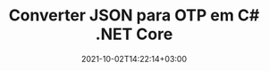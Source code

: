---
############################# Static ############################
layout: "autogen-gist"
date: 2021-10-02T14:22:14+03:00
draft: false
path: "pt/total/net/conversion/json-to-otp/"
other_out_formats: "PDF Word Excel Image DOC DOCM DOCX DOT DOTM DOTX RTF TXT RTF HTML HTM MHT MHTML XLS XLSX XLSM XLSB XLT XLTX XLTM TSV CSV XLAM FODS DIF SXC PPT PPTX PPTM PPS PPSX PPSM POT POTX POTM ODT OTT OTP ODP ODS PSD PSB SVG SVGZ XPS TEX BMP PNG GIF JPEG JPG TIFF WEBP JP2 ICO DCM WMF EMZ WMZ TGA MD EPUB FODP DICOM"
ad_headline: "Converter JSON para OTP | .NET"
ad_description: "A solução mais precisa de conversão de documentos JSON para OTP para seus aplicativos .NET."

############################# Head ############################
head_title: "A solução mais precisa de conversão de documentos JSON para OTP para seus aplicativos .NET."
head_description: "C# .NET JSON para API de conversão OTP. Converta JSON para PDF, Word, Excel, PowerPoint, imagens e mais de 100 outros formatos de arquivo em aplicativos .NET (C#, VB.NET, ASP.NET e .NET Core)."

############################# Header ############################
title: "Converter JSON para OTP em C# .NET Core"
description: "API de conversão de documentos e imagens C# .NET para converter JSON para OTP em aplicativos C# .NET. Trabalhe com recursos avançados de conversão de documentos para personalizar a aparência do documento convertido. Converta facilmente todos os formatos de arquivo da Web populares de e para documentos do Word, planilhas do Excel, apresentações do PowerPoint, PDF, Photoshop, eBook e imagens. Converta programaticamente o documento completo ou escolha algumas páginas específicas do arquivo de documento de origem com base nos números de página ou intervalos de página seletivos e converta facilmente para uma ampla variedade de formatos de documento suportados."

############################# SubMenu ############################
submenu:
    enable: false

############################# Content ############################
content:
    enable: true
    block:
    - title_left: "Converter JSON para OTP em C# .NET"
      content_left: |
          Siga estes passos simples para conversão de JSON para OTP em .NET. Visualize o documento OTP convertido como está ou renderize e exiba como HTML, PDF ou uma imagem sem usar nenhum software externo.

          -   Crie um objeto **Converter** para converter um documento JSON
          -   Defina as opções de conversão para o formato OTP
          -   Chame o método **Convert** da instância de classe **Converter** para conversão em OTP
          -   Definir opções para o visualizador **PDF** (PdfViewOptions), **JPG** (JpgViewOptions), **PNG** (PngViewOptions) ou **HTML** (HtmlViewOptions)
          -   Crie um objeto **Viewer** para visualizar o OTP convertido como HTML, PDF ou imagem
          
      title_right: "Instruções de download e instalação"
      content_right: |
          Você precisa dos namespaces `GroupDocs.Conversion` e `GroupDocs.Viewer` para converter formatos de arquivo de palavras em uma ampla variedade de imagens e tipos de documentos, como PDF, Microsoft Office (Word, Excel, PowerPoint, Project, Outlook), OpenDocument, HTML e diagramas CAD. Explore outras [APIs .NET para documentos do Office](https://products.conholdate.com/total/net/) oferecidas pela Conholdate.Total.
          
          Obtenha os respectivos arquivos de montagem do [Transferências](https://downloads.conholdate.com/total/net) ou busque o pacote inteiro do [NuGet](https://www.nuget.org/packages/Conholdate.Total/) para adicionar `Conholdate.Total para .NET` diretamente em seu espaço de trabalho.
          
      gisthash: "c93008180c287d2c0e630c3a87099946"
      gistfile: "html-to-word-docx-conversion.cs"

    - title_left: "Converter HTML para PDF em C# .NET"
      content_left: |
          Converta com precisão seu documento HTML5 da Web em arquivo PDF em qualquer tipo de aplicativo .NET (C#, ASP.NET, VB.NET e .NET Core) em três linhas simples de código.

          A conversão para arquivos HTML também é suportada usando opções avançadas, como layout fixo para posicionar com precisão os elementos HTML e gerenciar o nível de zoom do documento convertido em porcentagem.

          -   Carregar o arquivo **HTML** de origem
          -   Defina as opções de conversão para o formato **PDF**
          -   Converter formato **HTML** para **PDF**
        
      title_right: "Extração de informações do documento de origem"
      content_right: |
          O recurso de extração de informações de documentos não apenas permite obter as informações básicas sobre o arquivo do documento de origem, mas também suporta a extração de algumas informações valiosas específicas do formato de arquivo, como datas de início e término de um arquivo do Microsoft Project, quaisquer restrições de impressão em um documento PDF, lista de pastas incluídas em um arquivo de dados do Outlook etc.

          Converta formatos de arquivo de documentos populares em diferentes sistemas operacionais, como Windows, Linux ou macOS, usando plataformas como Windows Azure, Mono e Xamarin.
          
      gisthash: "4f311c07ae9ee691b8afb7960aa6c806"
      gistfile: "html-to-pdf-conversion.cs"

    - title_left: "Converter arquivo JSON para Excel em C# .NET"
      content_left: |
          Converter um arquivo JSON para Excel em .NET agora é mais fácil com as APIs Conholdate.Total para .NET. Use o arquivo JSON como fonte de dados e converta-o com precisão em um formato de arquivo de planilha do Excel adicionando algumas linhas de código C # sem usar nenhum software externo.

          -   Crie o objeto **Converter** para converter o arquivo JSON
          -   Instanciar a classe **SpreadsheetConvertOptions**
          -   Chame o método **Convert** da instância de classe **Converter** para conversão para XLSX
          
      title_right: "Carregar e converter documentos localizados remotamente"
      content_right: |
          Usando Conholdate.Total para .NET – os desenvolvedores podem carregar e converter documentos de vários locais remotos e recursos de armazenamento de documentos em nuvem, como Amazon S3, Microsoft Azure Blob, FTP, disco local, fluxo ou um URL simples. Você só precisa especificar o método para obter o fluxo de documentos localizado remotamente e, em seguida, passá-lo para a classe Converter como construtor.
          
          As APIs do Conholdate.Total para .NET são nativas do Windows Forms, ASP.NET, WPF, WCF ou qualquer tipo de aplicativo baseado no .NET Framework 2.0 ou posterior.
          
      gisthash: "7864dd1c0c16ca647722d18664d5c84a"
      gistfile: "json-to-excel-spreadsheet-conversion.cs"

############################# About Formats ############################
about_formats:
    enable: false
############################# More Formats ############################
more_formats:
    enable: true
    auto: false
    other_out_formats: PDF Word Excel Image DOC DOCM DOCX DOT DOTM DOTX RTF TXT RTF HTML HTM MHT MHTML XLS XLSX XLSM XLSB XLT XLTX XLTM TSV CSV XLAM FODS DIF SXC PPT PPTX PPTM PPS PPSX PPSM POT POTX POTM ODT OTT OTP ODP ODS PSD PSB SVG SVGZ XPS TEX BMP PNG GIF JPEG JPG TIFF WEBP JP2 ICO DCM WMF EMZ WMZ TGA MD EPUB FODP DICOM
############################# Back to top ###############################
back_to_top:
  enable: true
---